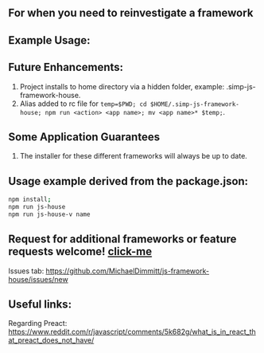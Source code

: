 ## For when you need to reinvestigate a framework

## Example Usage: <image>

## Future Enhancements:
1) Project installs to home directory via a hidden folder, example: .simp-js-framework-house.
2) Alias added to rc file for `temp=$PWD; cd $HOME/.simp-js-framework-house; npm run <action> <app name>; mv <app name>* $temp;`.

## Some Application Guarantees
1) The installer for these different frameworks will always be up to date.

## Usage example derived from the package.json:
```bash
npm install;
npm run js-house
npm run js-house-v name
```

## Request for additional frameworks or feature requests welcome! [click-me](https://github.com/MichaelDimmitt/js-framework-house/issues/new)
Issues tab: https://github.com/MichaelDimmitt/js-framework-house/issues/new

## Useful links:
Regarding Preact:
https://www.reddit.com/r/javascript/comments/5k682g/what_is_in_react_that_preact_does_not_have/

